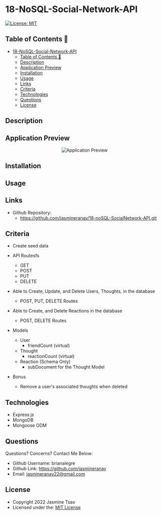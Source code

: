 # 18-NoSQL-Social-Network-API
[![License: MIT](https://img.shields.io/badge/License-MIT-yellow.svg)](https://opensource.org/licenses/MIT)

## Table of Contents 📑
- [18-NoSQL-Social-Network-API](#18-nosql-social-network-api)
  - [Table of Contents 📑](#table-of-contents-)
  - [Description](#description)
  - [Application Preview](#application-preview)
  - [Installation](#installation)
  - [Usage](#usage)
  - [Links](#links)
  - [Criteria](#criteria)
  - [Technologies](#technologies)
  - [Questions](#questions)
  - [License](#license)

## Description


## Application Preview
<p align="center">
    <img alt="Application Preview" src="">
</p>

## Installation


## Usage


## Links
-   Github Repository:
    - https://github.com/jasmineranay/18-noSQL-SocialNetwork-API.git

## Criteria
- Create seed data
- API Routesfs
    - GET
    - POST
    - PUT
    - DELETE
- Able to Create, Update, and Delete Users, Thoughts, in the database
    - POST, PUT, DELETE Routes
- Able to Create, and Delete Reactions in the database
    - POST, DELETE Routes

- Models
    - User
        - friendCount (virtual)
    - Thought
        - reactionCount (virtual)
    - Reaction (Schema Only)
        - subDocument for the Thought Model
    
- Bonus
    - Remove a user's associated thoughts when deleted

## Technologies
- Express.js
- MongoDB
- Mongoose ODM


## Questions
Questions? Concerns?  Contact Me Below:
- Github Username: brianalegre
- Github Link: https://github.com/jasmineranay
- Email: jasmineranay22@gmail.com

## License
- Copyright 2022 Jasmine Tsao
- Licensed under the: [MIT License](https://opensource.org/licenses/MIT) 
